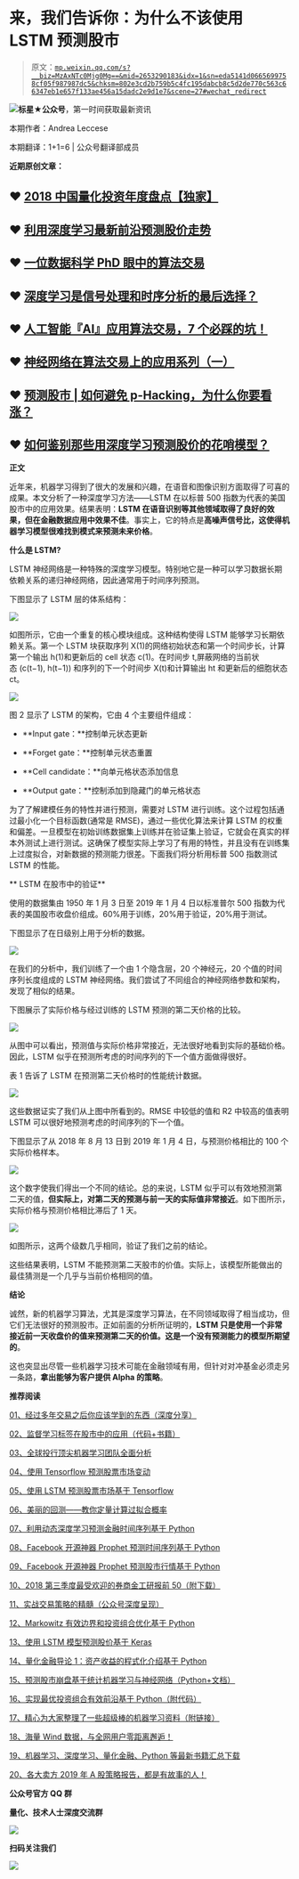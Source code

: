 # 来，我们告诉你：为什么不该使用 LSTM 预测股市

> 原文：[`mp.weixin.qq.com/s?__biz=MzAxNTc0Mjg0Mg==&mid=2653290183&idx=1&sn=eda5141d0665699758cf05f987987dc5&chksm=802e3cd2b759b5c4fc195dabcb8c5d2de770c563c66347eb1e657f133ae456a15dadc2e9d1e7&scene=27#wechat_redirect`](http://mp.weixin.qq.com/s?__biz=MzAxNTc0Mjg0Mg==&mid=2653290183&idx=1&sn=eda5141d0665699758cf05f987987dc5&chksm=802e3cd2b759b5c4fc195dabcb8c5d2de770c563c66347eb1e657f133ae456a15dadc2e9d1e7&scene=27#wechat_redirect)

![](img/7976c8b0ed1c55dc0294e10b5472cc22.png)**标星★公众号**，第一时间获取最新资讯

本期作者：Andrea Leccese

本期翻译：1+1=6 | 公众号翻译部成员

**近期原创文章：**

## ♥ [2018 中国量化投资年度盘点【独家】](https://mp.weixin.qq.com/s?__biz=MzAxNTc0Mjg0Mg==&mid=2653290036&idx=1&sn=79dd3529dd9300b0a5d3d6fee4607904&chksm=802e3c21b759b537eda936128dd5e13a22257d623b605b4a52d1c0ccc7f05abfefc93d10e366&token=1337549942&lang=zh_CN&scene=21#wechat_redirect)

## **♥** [利用深度学习最新前沿预测股价走势](https://mp.weixin.qq.com/s?__biz=MzAxNTc0Mjg0Mg==&mid=2653290080&idx=1&sn=06c50cefe78a7b24c64c4fdb9739c7f3&chksm=802e3c75b759b563c01495d16a638a56ac7305fc324ee4917fd76c648f670b7f7276826bdaa8&token=770078636&lang=zh_CN&scene=21#wechat_redirect)

## ♥ [一位数据科学 PhD 眼中的算法交易](https://mp.weixin.qq.com/s?__biz=MzAxNTc0Mjg0Mg==&mid=2653290118&idx=1&sn=a261307470cf2f3e458ab4e7dc309179&chksm=802e3c93b759b585e079d3a797f512dfd0427ac02942339f4f1454bd368ba47be21cb52cf969&token=770078636&lang=zh_CN&scene=21#wechat_redirect)

## ♥ [深度学习是信号处理和时序分析的最后选择？](https://mp.weixin.qq.com/s?__biz=MzAxNTc0Mjg0Mg==&mid=2653289999&idx=1&sn=800b645653a3e36ce57ff82260d030dc&chksm=802e3c1ab759b50cf9fb931574f84001f4858997be6330251c139deef0272e9217aa62276ea5&token=770078636&lang=zh_CN&scene=21#wechat_redirect)

## ♥ [人工智能『AI』应用算法交易，7 个必踩的坑！](https://mp.weixin.qq.com/s?__biz=MzAxNTc0Mjg0Mg==&mid=2653289974&idx=1&sn=88f87cb64999d9406d7c618350aac35d&chksm=802e3fe3b759b6f5eca6e777364270cbaa0bf35e9a1535255be9751c3a77642676993a861132&token=770078636&lang=zh_CN&scene=21#wechat_redirect)

## ♥ [神经网络在算法交易上的应用系列（一）](https://mp.weixin.qq.com/s?__biz=MzAxNTc0Mjg0Mg==&mid=2653289962&idx=1&sn=5f5aa65ec00ce176501c85c7c106187d&chksm=802e3fffb759b6e9f2d4518f9d3755a68329c8753745333ef9d70ffd04bd088fd7b076318358&token=770078636&lang=zh_CN&scene=21#wechat_redirect)

## ♥ [预测股市 | 如何避免 p-Hacking，为什么你要看涨？](https://mp.weixin.qq.com/s?__biz=MzAxNTc0Mjg0Mg==&mid=2653289820&idx=1&sn=d3fee74ba1daab837433e4ef6b0ab4d9&chksm=802e3f49b759b65f422d20515942d5813aead73231da7d78e9f235bdb42386cf656079e69b8b&token=770078636&lang=zh_CN&scene=21#wechat_redirect)

## ♥ [如何鉴别那些用深度学习预测股价的花哨模型？](https://mp.weixin.qq.com/s?__biz=MzAxNTc0Mjg0Mg==&mid=2653290132&idx=1&sn=cbf1e2a4526e6e9305a6110c17063f46&chksm=802e3c81b759b597d3dd94b8008e150c90087567904a29c0c4b58d7be220a9ece2008956d5db&token=1266110554&lang=zh_CN&scene=21#wechat_redirect)

**正文**

近年来，机器学习得到了很大的发展和兴趣，在语音和图像识别方面取得了可喜的成果。本文分析了一种深度学习方法——LSTM 在以标普 500 指数为代表的美国股市中的应用效果。结果表明：**LSTM 在语音识别等其他领域取得了良好的效果，但在金融数据应用中效果不佳**。事实上，它的特点是**高噪声信号比，这使得机器学习模型很难找到模式来预测未来价格**。

**什么是 LSTM?**

LSTM 神经网络是一种特殊的深度学习模型。特别地它是一种可以学习数据长期依赖关系的递归神经网络，因此通常用于时间序列预测。 

下图显示了 LSTM 层的体系结构：

![](img/8c51fc83dfcec6e392ae22ef52e1f464.png)

如图所示，它由一个重复的核心模块组成。这种结构使得 LSTM 能够学习长期依赖关系。第一个 LSTM 块获取序列 X(1)的网络初始状态和第一个时间步长，计算第一个输出 h(1)和更新后的 cell 状态 c(1)。在时间步 t,屏蔽网络的当前状态 (c(t−1), h(t−1)) 和序列的下一个时间步 X(t)和计算输出 ht 和更新后的细胞状态 ct。

![](img/906de4de091eb7b2a8f5039d8ee36dc1.png)

图 2 显示了 LSTM 的架构，它由 4 个主要组件组成：

*   **Input gate：**控制单元状态更新

*   **Forget gate：**控制单元状态重置

*   **Cell candidate：**向单元格状态添加信息

*   **Output gate：**控制添加到隐藏门的单元格状态

为了了解建模任务的特性并进行预测，需要对 LSTM 进行训练。这个过程包括通过最小化一个目标函数(通常是 RMSE)，通过一些优化算法来计算 LSTM 的权重和偏差。一旦模型在初始训练数据集上训练并在验证集上验证，它就会在真实的样本外测试上进行测试。这确保了模型实际上学习了有用的特性，并且没有在训练集上过度拟合，对新数据的预测能力很差。下面我们将分析用标普 500 指数测试 LSTM 的性能。

** LSTM 在股市中的验证**

使用的数据集由 1950 年 1 月 3 日至 2019 年 1 月 4 日以标准普尔 500 指数为代表的美国股市收盘价组成。60%用于训练，20%用于验证，20%用于测试。 

下图显示了在日级别上用于分析的数据。

![](img/cbe7b6dfb7c1e7234f56c8236d823e13.png)

在我们的分析中，我们训练了一个由 1 个隐含层，20 个神经元，20 个值的时间序列长度组成的 LSTM 神经网络。我们尝试了不同组合的神经网络参数和架构，发现了相似的结果。 

下图展示了实际价格与经过训练的 LSTM 预测的第二天价格的比较。

![](img/316b45f9c8b27a75ed8a6fd32d3c276f.png)

从图中可以看出，预测值与实际价格非常接近，无法很好地看到实际的基础价格。因此，LSTM 似乎在预测所考虑的时间序列的下一个值方面做得很好。

表 1 告诉了 LSTM 在预测第二天价格时的性能统计数据。

![](img/2fc15d42180c334dc9dafbd5241889ce.png)

这些数据证实了我们从上图中所看到的。RMSE 中较低的值和 R2 中较高的值表明 LSTM 可以很好地预测考虑的时间序列的下一个值。

下图显示了从 2018 年 8 月 13 日到 2019 年 1 月 4 日，与预测价格相比的 100 个实际价格样本。

![](img/d3472dccb160f9717b2532a241f6d51d.png)

这个数字使我们得出一个不同的结论。总的来说，LSTM 似乎可以有效地预测第二天的值，**但实际上，对第二天的预测与前一天的实际值非常接近**。如下图所示，实际价格与预测价格相比滞后了 1 天。

![](img/393ba3e251fb600b309c9ae645e5f58e.png)

如图所示，这两个级数几乎相同，验证了我们之前的结论。

这些结果表明，LSTM 不能预测第二天股市的价值。实际上，该模型所能做出的最佳猜测是一个几乎与当前价格相同的值。

**结论**

诚然，新的机器学习算法，尤其是深度学习算法，在不同领域取得了相当成功，但它们无法很好的预测股市。正如前面的分析所证明的，**LSTM 只是使用一个非常接近前一天收盘价的值来预测第二天的价值。这是一个没有预测能力的模型所期望的**。

这也突显出尽管一些机器学习技术可能在金融领域有用，但针对对冲基金必须走另一条路，**拿出能够为客户提供 Alpha 的策略**。

**推荐阅读**

[01、经过多年交易之后你应该学到的东西（深度分享）](https://mp.weixin.qq.com/s?__biz=MzAxNTc0Mjg0Mg==&mid=2653289074&idx=1&sn=e859d363eef9249236244466a1af41b6&chksm=802e3867b759b1717f77e07a51ee5671e8115130c66562577280ba1243cba08218add04f1f00&token=449379994&lang=zh_CN&scene=21#wechat_redirect)

[02、监督学习标签在股市中的应用（代码+书籍）](https://mp.weixin.qq.com/s?__biz=MzAxNTc0Mjg0Mg==&mid=2653289050&idx=1&sn=60043a5c95b877dd329a5fd150ddacc4&chksm=802e384fb759b1598e500087374772059aa21b31ae104b3dca04331cf4b63a233c5e04c1945a&token=449379994&lang=zh_CN&scene=21#wechat_redirect)

[03、全球投行顶尖机器学习团队全面分析](https://mp.weixin.qq.com/s?__biz=MzAxNTc0Mjg0Mg==&mid=2653289018&idx=1&sn=8c411f676c2c0d92b0dd218f041bee4b&chksm=802e382fb759b139ffebf633ac14cdd0f21938e4613fe632d5d9231dab3d2aca95a11628378a&token=449379994&lang=zh_CN&scene=21#wechat_redirect)

[04、使用 Tensorflow 预测股票市场变动](https://mp.weixin.qq.com/s?__biz=MzAxNTc0Mjg0Mg==&mid=2653289014&idx=1&sn=3762d405e332c599a21b48a7dc4df587&chksm=802e3823b759b135928d55044c2729aea9690f86752b680eb973d1a376dc53cfa18287d0060b&token=449379994&lang=zh_CN&scene=21#wechat_redirect)

[05、使用 LSTM 预测股票市场基于 Tensorflow](https://mp.weixin.qq.com/s?__biz=MzAxNTc0Mjg0Mg==&mid=2653289238&idx=1&sn=3144f5792f84455dd53c27a78e8a316c&chksm=802e3903b759b015da88acde4fcbc8547ab3e6acbb5a0897404bbefe1d8a414265d5d5766ee4&token=2020206794&lang=zh_CN&scene=21#wechat_redirect)

[06、美丽的回测——教你定量计算过拟合概率](https://mp.weixin.qq.com/s?__biz=MzAxNTc0Mjg0Mg==&mid=2653289314&idx=1&sn=87c5a12b23a875966db7be50d11f09cd&chksm=802e3977b759b061675d1988168c1fec06c602e8583fbcc9b76f87008e0c10b702acc85467a0&token=1972390229&lang=zh_CN&scene=21#wechat_redirect)

[07、利用动态深度学习预测金融时间序列基于 Python](https://mp.weixin.qq.com/s?__biz=MzAxNTc0Mjg0Mg==&mid=2653289347&idx=1&sn=bf5d7899bc4a854d4ba9046fdc6fe0d6&chksm=802e3996b759b080287213840987bb0a0c02e4e1d4d7aae23f10a225a92ef6dd922d8006123d&token=290397496&lang=zh_CN&scene=21#wechat_redirect)

[08、Facebook 开源神器 Prophet 预测时间序列基于 Python](https://mp.weixin.qq.com/s?__biz=MzAxNTc0Mjg0Mg==&mid=2653289394&idx=1&sn=24a836136d730aa268605628e683d629&chksm=802e39a7b759b0b1dcf7aaa560699130a907716b71fc9c45ff0e5d236c5ae8ef80ebdb09dbb6&token=290397496&lang=zh_CN&scene=21#wechat_redirect)

[09、Facebook 开源神器 Prophet 预测股市行情基于 Python](https://mp.weixin.qq.com/s?__biz=MzAxNTc0Mjg0Mg==&mid=2653289437&idx=1&sn=f0dca7da8e69e7ba736992cb3d034ce7&chksm=802e39c8b759b0de5bce401c580623d0729ecca69d13926479d36e19aff8c9c9e8a20265afff&token=290397496&lang=zh_CN&scene=21#wechat_redirect)

[10、2018 第三季度最受欢迎的券商金工研报前 50（附下载）](https://mp.weixin.qq.com/s?__biz=MzAxNTc0Mjg0Mg==&mid=2653289358&idx=1&sn=db6e8ab85b08f6e67790ec0e401e586e&chksm=802e399bb759b08d6eec855f9901ea856d0da68c7425cba62791b8948da6ad761a3d88543dad&token=290397496&lang=zh_CN&scene=21#wechat_redirect)

[11、实战交易策略的精髓（公众号深度呈现）](https://mp.weixin.qq.com/s?__biz=MzAxNTc0Mjg0Mg==&mid=2653289447&idx=1&sn=f2948715bf82569a6556d518e56c1f9e&chksm=802e39f2b759b0e4502d1aaac562b87789573b55c76b3c85897d8c9d88dbf9a0b7ee34d86a4e&token=290397496&lang=zh_CN&scene=21#wechat_redirect)

[12、Markowitz 有效边界和投资组合优化基于 Python](https://mp.weixin.qq.com/s?__biz=MzAxNTc0Mjg0Mg==&mid=2653289478&idx=1&sn=f8e01a641be021993d8ef2d84e94a299&chksm=802e3e13b759b7055cf27a280c672371008a5564c97c658eee89ce8481396a28d254836ff9af&token=290397496&lang=zh_CN&scene=21#wechat_redirect)

[13、使用 LSTM 模型预测股价基于 Keras](https://mp.weixin.qq.com/s?__biz=MzAxNTc0Mjg0Mg==&mid=2653289495&idx=1&sn=c4eeaa2e9f9c10995be9ea0c56d29ba7&chksm=802e3e02b759b7148227675c23c403fb9a543b733e3d27fa237b53840e030bf387a473d83e3c&token=1260956004&lang=zh_CN&scene=21#wechat_redirect)

[14、量化金融导论 1：资产收益的程式化介绍基于 Python](https://mp.weixin.qq.com/s?__biz=MzAxNTc0Mjg0Mg==&mid=2653289507&idx=1&sn=f0ca71aa07531bbbdbd33213f0bab89f&chksm=802e3e36b759b720138b3b17a4dd0e198e054b9de29a038fdd50805f824effa55831111ad026&token=1936245282&lang=zh_CN&scene=21#wechat_redirect)

[15、预测股市崩盘基于统计机器学习与神经网络（Python+文档）](https://mp.weixin.qq.com/s?__biz=MzAxNTc0Mjg0Mg==&mid=2653289533&idx=1&sn=4ef964834e84a9995111bb057b0fc5dd&chksm=802e3e28b759b73e0618eb1262c53aa0601fbf5805525a7c7ff40dc3db62c7704496611bdbf1&token=1950551577&lang=zh_CN&scene=21#wechat_redirect)

[16、实现最优投资组合有效前沿基于 Python（附代码）](https://mp.weixin.qq.com/s?__biz=MzAxNTc0Mjg0Mg==&mid=2653289609&idx=1&sn=c7f0b3e47025862d10bb53b6ab88bcda&chksm=802e3e9cb759b78abf6b8b049c59bf18ccfb2ead7580d1f557d36de2292f59dcbd94dcd41910&token=2085008037&lang=zh_CN&scene=21#wechat_redirect)

[17、精心为大家整理了一些超级棒的机器学习资料（附链接）](https://mp.weixin.qq.com/s?__biz=MzAxNTc0Mjg0Mg==&mid=2653289615&idx=1&sn=1cdc89afb997d0c580bf0cef296d946c&chksm=802e3e9ab759b78ce9f0cd152a680d4a413d6c8dcb02a7a296f4091993a7e4137e7520394575&token=2085008037&lang=zh_CN&scene=21#wechat_redirect)

[18、海量 Wind 数据，与全网用户零距离邂逅！](https://mp.weixin.qq.com/s?__biz=MzAxNTc0Mjg0Mg==&mid=2653289623&idx=1&sn=28a3600fd7a72d7be00b066ca0f98244&chksm=802e3e82b759b7943f43a4f6ef4a91e4153fa6b8210de9590235fa8ee66eb9811ce177054dbc&token=1389401983&lang=zh_CN&scene=21#wechat_redirect)

[19、机器学习、深度学习、量化金融、Python 等最新书籍汇总下载](https://mp.weixin.qq.com/s?__biz=MzAxNTc0Mjg0Mg==&mid=2653289640&idx=1&sn=34e94fcbe99052b8e7381ecc48a36dc0&chksm=802e3ebdb759b7ab897cd329a680715b6f8294e63550ddf0c57b9e1320b2b7d1408c6fdca0c7&token=1389401983&lang=zh_CN&scene=21#wechat_redirect)

[20、各大卖方 2019 年 A 股策略报告，都是有故事的人！](https://mp.weixin.qq.com/s?__biz=MzAxNTc0Mjg0Mg==&mid=2653289725&idx=1&sn=4b65cd1fb8331438e4c0b3d0eae6b51f&chksm=802e3ee8b759b7fe1b94e84d54cc23b0ab05853d5cd227812574b350e9fc2cce9e5f1bc6cb7a&token=1389401983&lang=zh_CN&scene=21#wechat_redirect)

****公众号官方 QQ 群****

**量化、技术人士深度交流群**

![](img/a06d4d2b0ff5f8977db5181e2f226004.png)

**扫码关注我们**

![](img/48420b80b7165b5f8e0be398e7b70475.png)